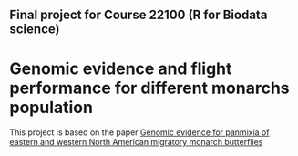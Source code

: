 ## Final project for Course 22100 (R for Biodata science)
# Genomic evidence and flight performance for different monarchs population

This project is based on the paper [Genomic evidence for panmixia of eastern and western North American migratory monarch butterflies](https://datadryad.org/stash/dataset/doi:10.5061%2Fdryad.hh4j1f6)